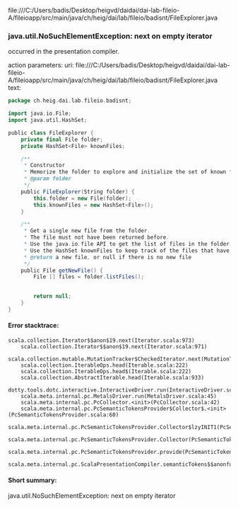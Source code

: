 file:///C:/Users/badis/Desktop/heigvd/daidai/dai-lab-fileio-A/fileioapp/src/main/java/ch/heig/dai/lab/fileio/badisnt/FileExplorer.java
### java.util.NoSuchElementException: next on empty iterator

occurred in the presentation compiler.

action parameters:
uri: file:///C:/Users/badis/Desktop/heigvd/daidai/dai-lab-fileio-A/fileioapp/src/main/java/ch/heig/dai/lab/fileio/badisnt/FileExplorer.java
text:
```scala
package ch.heig.dai.lab.fileio.badisnt;

import java.io.File;
import java.util.HashSet;

public class FileExplorer {
    private final File folder;
    private HashSet<File> knownFiles;

    /**
     * Constructor
     * Memorize the folder to explore and initialize the set of known files.
     * @param folder
     */
    public FileExplorer(String folder) {
        this.folder = new File(folder);
        this.knownFiles = new HashSet<File>();
    }

    /**
     * Get a single new file from the folder.
     * The file must not have been returned before.
     * Use the java.io.file API to get the list of files in the folder.
     * Use the HashSet knownFiles to keep track of the files that have already been returned.
     * @return a new file, or null if there is no new file
     */
    public File getNewFile() {
        File [] files = folder.listFiles();
        

        return null;
    }
}
```



#### Error stacktrace:

```
scala.collection.Iterator$$anon$19.next(Iterator.scala:973)
	scala.collection.Iterator$$anon$19.next(Iterator.scala:971)
	scala.collection.mutable.MutationTracker$CheckedIterator.next(MutationTracker.scala:76)
	scala.collection.IterableOps.head(Iterable.scala:222)
	scala.collection.IterableOps.head$(Iterable.scala:222)
	scala.collection.AbstractIterable.head(Iterable.scala:933)
	dotty.tools.dotc.interactive.InteractiveDriver.run(InteractiveDriver.scala:168)
	scala.meta.internal.pc.MetalsDriver.run(MetalsDriver.scala:45)
	scala.meta.internal.pc.PcCollector.<init>(PcCollector.scala:42)
	scala.meta.internal.pc.PcSemanticTokensProvider$Collector$.<init>(PcSemanticTokensProvider.scala:60)
	scala.meta.internal.pc.PcSemanticTokensProvider.Collector$lzyINIT1(PcSemanticTokensProvider.scala:60)
	scala.meta.internal.pc.PcSemanticTokensProvider.Collector(PcSemanticTokensProvider.scala:60)
	scala.meta.internal.pc.PcSemanticTokensProvider.provide(PcSemanticTokensProvider.scala:81)
	scala.meta.internal.pc.ScalaPresentationCompiler.semanticTokens$$anonfun$1(ScalaPresentationCompiler.scala:99)
```
#### Short summary: 

java.util.NoSuchElementException: next on empty iterator